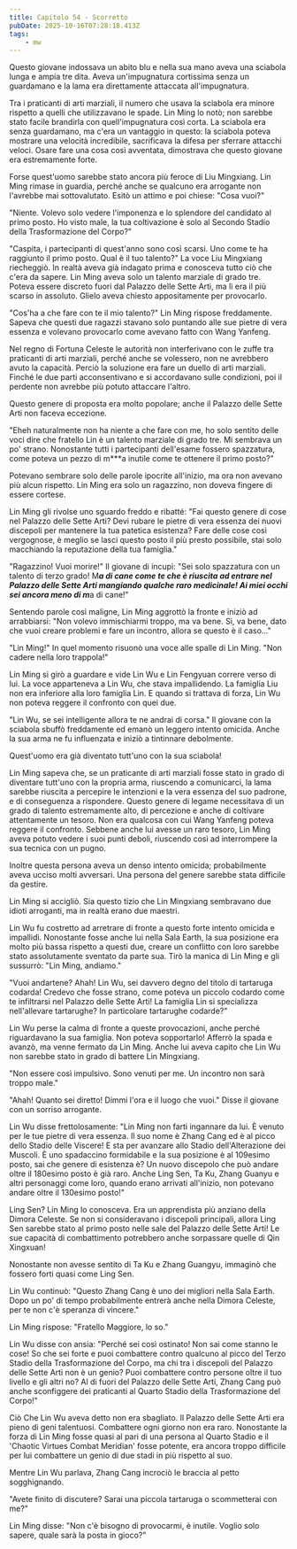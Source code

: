 ```yaml
---
title: Capitolo 54 - Scorretto
pubDate: 2025-10-16T07:28:18.413Z
tags:
    - mw
---
```



Questo giovane indossava un abito blu e nella sua mano aveva una sciabola lunga e ampia tre dita. Aveva un'impugnatura cortissima senza un guardamano e la lama era direttamente attaccata all'impugnatura.


Tra i praticanti di arti marziali, il numero che usava la sciabola era minore rispetto a quelli che utilizzavano le spade. Lin Ming lo notò; non sarebbe stato facile brandirla con quell'impugnatura così corta. La sciabola era senza guardamano, ma c'era un vantaggio in questo: la sciabola poteva mostrare una velocità incredibile, sacrificava la difesa per sferrare attacchi veloci. Osare fare una cosa così avventata, dimostrava che questo giovane era estremamente forte.


Forse quest'uomo sarebbe stato ancora più feroce di Liu Mingxiang. Lin Ming rimase in guardia, perché anche se qualcuno era arrogante non l'avrebbe mai sottovalutato. Esitò un attimo e poi chiese: "Cosa vuoi?"


"Niente. Volevo solo vedere l'imponenza e lo splendore del candidato al primo posto.
Ho visto male, la tua coltivazione è solo al Secondo Stadio della Trasformazione del Corpo?"


"Caspita, i partecipanti di quest'anno sono così scarsi. Uno come te ha raggiunto il primo posto. Qual è il tuo talento?" La voce Liu Mingxiang riecheggiò. In realtà aveva già indagato prima e conosceva tutto ciò che c'era da sapere. Lin Ming aveva solo un talento marziale di grado tre. Poteva essere discreto fuori dal Palazzo delle Sette Arti, ma lì era il più scarso in assoluto. Glielo aveva chiesto appositamente per provocarlo.


"Cos'ha a che fare con te il mio talento?" Lin Ming rispose freddamente. Sapeva che questi due ragazzi stavano solo puntando alle sue pietre di vera essenza e volevano provocarlo come avevano fatto con Wang Yanfeng.


Nel regno di Fortuna Celeste le autorità non interferivano con le zuffe tra praticanti di arti marziali, perché anche se volessero, non ne avrebbero avuto la capacità. Perciò la soluzione era fare un duello di arti marziali. Finché le due parti acconsentivano e si accordavano sulle condizioni, poi il perdente non avrebbe più potuto attaccare l'altro.


Questo genere di proposta era molto popolare; anche il Palazzo delle Sette Arti non faceva eccezione.


"Eheh naturalmente non ha niente a che fare con me, ho solo sentito delle voci dire che fratello Lin è un talento marziale di grado tre. Mi sembrava un po' strano. Nonostante tutti i partecipanti dell'esame fossero spazzatura, come poteva un pezzo di m***a inutile come te ottenere il primo posto?"


Potevano sembrare solo delle parole ipocrite all'inizio, ma ora non avevano più alcun rispetto. Lin Ming era solo un ragazzino, non doveva fingere di essere cortese.


Lin Ming gli rivolse uno sguardo freddo e ribatté: "Fai questo genere di cose nel Palazzo delle Sette Arti? Devi rubare le pietre di vera essenza dei nuovi discepoli per mantenere la tua patetica esistenza? Fare delle cose così vergognose, è meglio se lasci questo posto il più presto possibile, stai solo macchiando la reputazione della tua famiglia."


"Ragazzino! Vuoi morire!" Il giovane di incupì: "Sei solo spazzatura con un talento di terzo grado! M***a di cane come te che è riuscita ad entrare nel Palazzo delle Sette Arti mangiando qualche raro medicinale! Ai miei occhi sei ancora meno di m***a di cane!"


Sentendo parole così maligne, Lin Ming aggrottò la fronte e iniziò ad arrabbiarsi: "Non volevo immischiarmi troppo, ma va bene. Sì, va bene, dato che vuoi creare problemi e fare un incontro, allora se questo è il caso..."


"Lin Ming!" In quel momento risuonò una voce alle spalle di Lin Ming. "Non cadere nella loro trappola!"


Lin Ming si girò a guardare e vide Lin Wu e Lin Fengyuan correre verso di lui. La voce apparteneva a Lin Wu, che stava impallidendo.
La famiglia Liu non era inferiore alla loro famiglia Lin. E quando si trattava di forza, Lin Wu non poteva reggere il confronto con quei due.


"Lin Wu, se sei intelligente allora te ne andrai di corsa." Il giovane con la sciabola sbuffò freddamente ed emanò un leggero intento omicida. Anche la sua arma ne fu influenzata e iniziò a tintinnare debolmente.


Quest'uomo era già diventato tutt'uno con la sua sciabola!


Lin Ming sapeva che, se un praticante di arti marziali fosse stato in grado di diventare tutt'uno con la propria arma, riuscendo a comunicarci, la lama sarebbe riuscita a percepire le intenzioni e la vera essenza del suo padrone, e di conseguenza a rispondere. Questo genere di legame necessitava di un grado di talento estremamente alto, di percezione e anche di coltivare attentamente un tesoro. Non era qualcosa con cui Wang Yanfeng poteva reggere il confronto. Sebbene anche lui avesse un raro tesoro, Lin Ming aveva potuto vedere i suoi punti deboli, riuscendo così ad interrompere la sua tecnica con un pugno.


Inoltre questa persona aveva un denso intento omicida; probabilmente aveva ucciso molti avversari. Una persona del genere sarebbe stata difficile da gestire.


Lin Ming si accigliò. Sia questo tizio che Lin Mingxiang sembravano due idioti arroganti, ma in realtà erano due maestri.


Lin Wu fu costretto ad arretrare di fronte a questo forte intento omicida e impallidì. Nonostante fosse anche lui nella Sala Earth, la sua posizione era molto più bassa rispetto a questi due, creare un conflitto con loro sarebbe stato assolutamente sventato da parte sua. Tirò la manica di Lin Ming e gli sussurrò: "Lin Ming, andiamo."


"Vuoi andartene? Ahah! Lin Wu, sei davvero degno del titolo di tartaruga codarda! Credevo che fosse strano, come poteva un piccolo codardo come te infiltrarsi nel Palazzo delle Sette Arti! La famiglia Lin si specializza nell'allevare tartarughe?
In particolare tartarughe codarde?"


Lin Wu perse la calma di fronte a queste provocazioni, anche perché riguardavano la sua famiglia. Non poteva sopportarlo! Afferrò la spada e avanzò, ma venne fermato da Lin Ming. Anche lui aveva capito che Lin Wu non sarebbe stato in grado di battere Lin Mingxiang.


"Non essere così impulsivo. Sono venuti per me. Un incontro non sarà troppo male."


"Ahah! Quanto sei diretto! Dimmi l'ora e il luogo che vuoi." Disse il giovane con un sorriso arrogante.


Lin Wu disse frettolosamente: "Lin Ming non farti ingannare da lui. È venuto per le tue pietre di vera essenza. Il suo nome è Zhang Cang ed è al picco dello Stadio delle Viscere! E sta per avanzare allo Stadio dell'Alterazione dei Muscoli. È uno spadaccino formidabile e la sua posizione è al 109esimo posto, sai che genere di esistenza è? Un nuovo discepolo che può andare oltre il 180esimo posto è già raro.
Anche Ling Sen, Ta Ku, Zhang Guanyu e altri personaggi come loro, quando erano arrivati all'inizio, non potevano andare oltre il 130esimo posto!"


Ling Sen? Lin Ming lo conosceva. Era un apprendista più anziano della Dimora Celeste. Se non si consideravano i discepoli principali, allora Ling Sen sarebbe stato al primo posto nelle sale del Palazzo delle Sette Arti! Le sue capacità di combattimento potrebbero anche sorpassare quelle di Qin Xingxuan!


Nonostante non avesse sentito di Ta Ku e Zhang Guangyu, immaginò che fossero forti quasi come Ling Sen.


Lin Wu continuò: "Questo Zhang Cang è uno dei migliori nella Sala Earth.
Dopo un po' di tempo probabilmente entrerà anche nella Dimora Celeste, per te non c'è speranza di vincere."


Lin Ming rispose: "Fratello Maggiore, lo so."


Lin Wu disse con ansia: "Perché sei così ostinato! Non sai come stanno le cose! So che sei forte e puoi combattere contro qualcuno al picco del Terzo Stadio della Trasformazione del Corpo, ma chi tra i discepoli del Palazzo delle Sette Arti non è un genio? Puoi combattere contro persone oltre il tuo livello e gli altri no? Al di fuori del Palazzo delle Sette Arti, Zhang Cang può anche sconfiggere dei praticanti al Quarto Stadio della Trasformazione del Corpo!"


Ciò Che Lin Wu aveva detto non era sbagliato. Il Palazzo delle Sette Arti era pieno di geni talentuosi. Combattere ogni giorno non era raro. Nonostante la forza di Lin Ming fosse quasi al pari di una persona al Quarto Stadio e il 'Chaotic Virtues Combat Meridian' fosse potente, era ancora troppo difficile per lui combattere un genio di due stadi in più rispetto al suo.


Mentre Lin Wu parlava, Zhang Cang incrociò le braccia al petto sogghignando.


"Avete finito di discutere? Sarai una piccola tartaruga o scommetterai con me?"


Lin Ming disse: "Non c'è bisogno di provocarmi, è inutile. Voglio solo sapere, quale sarà la posta in gioco?"
                                


                                



